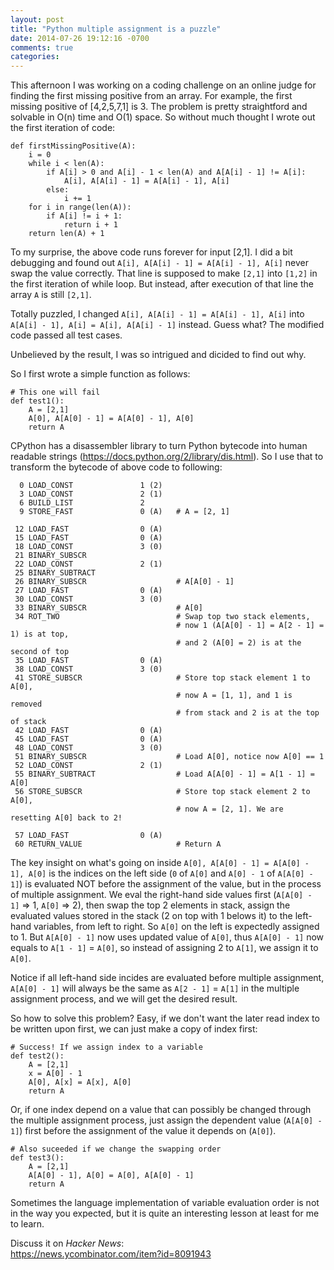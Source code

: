 ```yaml
---
layout: post
title: "Python multiple assignment is a puzzle"
date: 2014-07-26 19:12:16 -0700
comments: true
categories: 
---
```

This afternoon I was working on a coding challenge on an online judge for finding the first missing positive from an array. For example, the first missing positive of [4,2,5,7,1] is 3. The problem is pretty straightford and solvable in O(n) time and O(1) space. So without much thought I wrote out the first iteration of code:

```
def firstMissingPositive(A):
    i = 0
    while i < len(A):
        if A[i] > 0 and A[i] - 1 < len(A) and A[A[i] - 1] != A[i]:
            A[i], A[A[i] - 1] = A[A[i] - 1], A[i]
        else:
            i += 1
    for i in range(len(A)):
        if A[i] != i + 1:
            return i + 1
    return len(A) + 1
```

To my surprise, the above code runs forever for input [2,1]. I did a bit debugging and found out `A[i], A[A[i] - 1] = A[A[i] - 1], A[i]` never swap the value correctly. That line is supposed to make `[2,1]` into `[1,2]` in the first iteration of while loop. But instead, after execution of that line the array `A` is still `[2,1]`.

Totally puzzled, I changed `A[i], A[A[i] - 1] = A[A[i] - 1], A[i]` into `A[A[i] - 1], A[i] = A[i], A[A[i] - 1]` instead. Guess what? The modified code passed all test cases.

Unbelieved by the result, I was so intrigued and dicided to find out why.

So I first wrote a simple function as follows:

```
# This one will fail
def test1():
    A = [2,1]
    A[0], A[A[0] - 1] = A[A[0] - 1], A[0]
    return A
```

CPython has a disassembler library to turn Python bytecode into human readable strings (https://docs.python.org/2/library/dis.html). So I use that to transform the bytecode of above code to following:

```
  0 LOAD_CONST               1 (2)
  3 LOAD_CONST               2 (1)
  6 BUILD_LIST               2
  9 STORE_FAST               0 (A)   # A = [2, 1]

 12 LOAD_FAST                0 (A)
 15 LOAD_FAST                0 (A)
 18 LOAD_CONST               3 (0)
 21 BINARY_SUBSCR       
 22 LOAD_CONST               2 (1)
 25 BINARY_SUBTRACT     
 26 BINARY_SUBSCR                    # A[A[0] - 1]
 27 LOAD_FAST                0 (A)
 30 LOAD_CONST               3 (0)
 33 BINARY_SUBSCR                    # A[0]
 34 ROT_TWO                          # Swap top two stack elements, 
                                     # now 1 (A[A[0] - 1] = A[2 - 1] = 1) is at top, 
                                     # and 2 (A[0] = 2) is at the second of top
 35 LOAD_FAST                0 (A)
 38 LOAD_CONST               3 (0)
 41 STORE_SUBSCR                     # Store top stack element 1 to A[0], 
                                     # now A = [1, 1], and 1 is removed 
                                     # from stack and 2 is at the top of stack
 42 LOAD_FAST                0 (A)
 45 LOAD_FAST                0 (A)
 48 LOAD_CONST               3 (0)
 51 BINARY_SUBSCR                    # Load A[0], notice now A[0] == 1
 52 LOAD_CONST               2 (1)
 55 BINARY_SUBTRACT                  # Load A[A[0] - 1] = A[1 - 1] = A[0]
 56 STORE_SUBSCR                     # Store top stack element 2 to A[0], 
                                     # now A = [2, 1]. We are resetting A[0] back to 2!

 57 LOAD_FAST                0 (A)
 60 RETURN_VALUE                     # Return A
```    

The key insight on what's going on inside `A[0], A[A[0] - 1] = A[A[0] - 1], A[0]` is the indices on the left side (`0` of `A[0]` and `A[0] - 1` of `A[A[0] - 1]`) is evaluated NOT before the assignment of the value, but in the process of multiple assignment. We eval the right-hand side values first (`A[A[0] - 1]` => 1, `A[0]` => 2), then swap the top 2 elements in stack, assign the evaluated values stored in the stack (2 on top with 1 belows it) to the left-hand variables, from left to right. So `A[0]` on the left is expectedly assigned to 1. But `A[A[0] - 1]` now uses updated value of `A[0]`, thus `A[A[0] - 1]` now equals to `A[1 - 1]` = `A[0]`, so instead of assigning 2 to `A[1]`, we assign it to `A[0]`.

Notice if all left-hand side incides are evaluated before multiple assignment, `A[A[0] - 1]` will always be the same as `A[2 - 1]` = `A[1]` in the multiple assignment process, and we will get the desired result.

So how to solve this problem? Easy, if we don't want the later read index to be written upon first, we can just make a copy of index first:

```
# Success! If we assign index to a variable
def test2():
    A = [2,1]
    x = A[0] - 1
    A[0], A[x] = A[x], A[0]
    return A
```

Or, if one index depend on a value that can possibly be changed through the multiple assignment process, just assign the dependent value (`A[A[0] - 1]`) first before the assignment of the value it depends on (`A[0]`).

```
# Also suceeded if we change the swapping order
def test3():
    A = [2,1]
    A[A[0] - 1], A[0] = A[0], A[A[0] - 1]
    return A
```

Sometimes the language implementation of variable evaluation order is not in the way you expected, but it is quite an interesting lesson at least for me to learn.

Discuss it on *Hacker News*:  
https://news.ycombinator.com/item?id=8091943